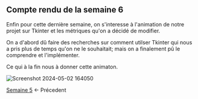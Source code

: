 ## Compte rendu de la semaine 6

Enfin pour cette dernière semaine, on s'interesse à l'animation de notre projet sur Tkinter et les métriques qu'on a décidé de modifier.

On a d'abord dû faire des recherches sur comment utilser Tkinter qui nous a pris plus de temps qu'on ne le souhaitait; mais on a finalement pû le comprendre et l'implémenter.

Ce qui à la fin nous à donner cette animaton.

![Screenshot 2024-05-02 164050](https://github.com/are-dynamic-2024-g4/croissance-du-blob/assets/160231182/b9d07973-d6cb-4be5-8e80-2d935aeda069)





[Semaine 5](https://are-dynamic-2024-g4.github.io/croissance-du-blob/semaine5) <- Précedent
